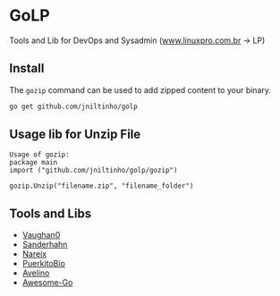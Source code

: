 # GoLP

Tools and Lib for DevOps and Sysadmin (www.linuxpro.com.br -> LP)

## Install

The `gozip` command can be used to add zipped content to your binary.

```bash
go get github.com/jniltinho/golp
```

## Usage lib for Unzip File

```
Usage of gozip:
package main
import ("github.com/jniltinho/golp/gozip")

gozip.Unzip("filename.zip", "filename_folder")
```

## Tools and Libs

- [Vaughan0](https://github.com/vaughan0/go-ini)
- [Sanderhahn](https://github.com/sanderhahn/gozip)
- [Nareix](https://github.com/nareix/curl)
- [PuerkitoBio](https://github.com/PuerkitoBio/goquery)
- [Avelino](https://github.com/avelino/awesome-go)
- [Awesome-Go](http://awesome-go.com/)






